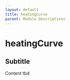 ```yaml
---
layout: default
title: heatingCurve
parent: Module Descriptions
---
```


# heatingCurve
## Subtitle
Content tbd